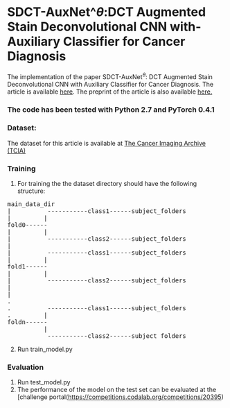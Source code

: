 # SDCT-AuxNet^${\theta}$:DCT Augmented Stain Deconvolutional CNN with-Auxiliary Classifier for Cancer Diagnosis
The implementation of the paper SDCT-AuxNet$^{\theta}$: DCT Augmented Stain Deconvolutional CNN with Auxiliary Classifier for Cancer Diagnosis. The article is available [here](https://www.sciencedirect.com/science/article/abs/pii/S136184152030027X). The preprint of the article is also available [here.](https://arxiv.org/abs/2006.00304)


### The code has been tested with Python 2.7 and PyTorch 0.4.1

### Dataset:
The dataset for this article is available at [The Cancer Imaging Archive (TCIA)]( https://wiki.cancerimagingarchive.net/display/Public/C_NMC_2019+Dataset%3A+ALL+Challenge+dataset+of+ISBI+2019)


### Training
1. For training the the dataset directory should have the following structure:
<pre>
main_data_dir
|          -----------class1------subject_folders
|         |
fold0------
|         |
|          -----------class2------subject_folders
| 
|          -----------class1------subject_folders
|         |
fold1------
|         |
|          -----------class2------subject_folders 
|
|
.
.          -----------class1------subject_folders
.         |
foldn------
          |
           -----------class2------subject_folders
</pre>

2. Run train_model.py

### Evaluation
1. Run test_model.py
2. The performance of the model on the test set can be evaluated at the [challenge portal(https://competitions.codalab.org/competitions/20395)




